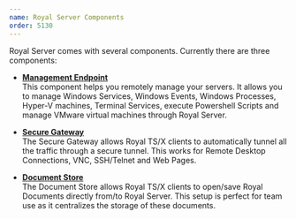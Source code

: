 ```yaml
---
name: Royal Server Components
order: 5130
---
```


Royal Server comes with several components. Currently there are three components:

- **[Management Endpoint](xref:royalserver_components_management)**  
  This component helps you remotely manage your servers. It allows you to manage Windows Services, Windows Events, Windows Processes, Hyper-V machines, Terminal Services, execute Powershell Scripts and manage VMware virtual machines through Royal Server.

- **[Secure Gateway](xref:royalserver_components_secure-gateway)**  
  The Secure Gateway allows Royal TS/X clients to automatically tunnel all the traffic through a secure tunnel. This works for Remote Desktop Connections, VNC, SSH/Telnet and Web Pages.

- **[Document Store](xref:royalserver_components_document-store)**  
  The Document Store allows Royal TS/X clients to open/save Royal Documents directly from/to Royal Server. This setup is perfect for team use as it centralizes the storage of these documents.

